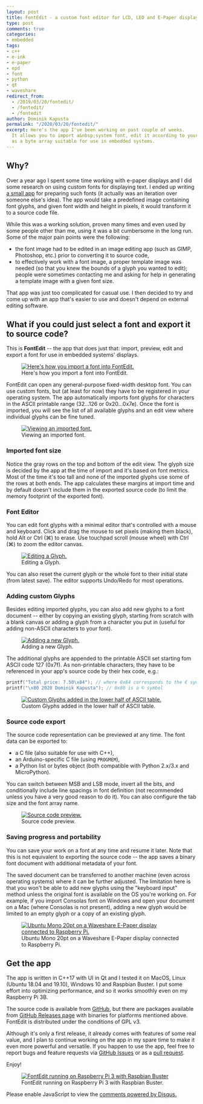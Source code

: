 ```yaml
---
layout: post
title: FontEdit - a custom font editor for LCD, LED and E-Paper displays
type: post
comments: true
categories:
- embedded
tags:
- c++
- e-ink
- e-paper
- epd
- font
- python
- qt
- waveshare
redirect_from:
  - /2019/03/20/fontedit/
  - /fontedit/
  - /fontedit
author: Dominik Kapusta
permalink: "/2020/03/20/fontedit/"
excerpt: Here's the app I've been working on past couple of weeks.
  It allows you to import a&nbsp;system font, edit it according to your needs and export
  as a byte array suitable for use in embedded systems.
---
```


## Why?

Over a year ago I spent some time working with e-paper displays and I did some
research on using custom fonts for displaying text. I ended up writing 
[a small app](/2019/02/10/font2bytes) for preparing such fonts (it actually was an
iteration over someone else's idea). The app would take a predefined image containing
font glyphs, and given font width and height in pixels, it would transform it to
a source code file.

While this was a working solution, proven many times and even used by some people
other than me, using it was a bit cumbersome in the long run. Some of the major pain points 
were the following:
* the font image had to be edited in an image editing app (such as GIMP, Photoshop, etc.)
  prior to converting it to source code,
* to effectively work with a font image, a proper template image was needed (so
  that you knew the bounds of a glyph you wanted to edit); people were sometimes 
  contacting me and asking for help in generating a template image with a given font size.

That app was just too complicated for casual use. I then decided to try and come up
with an app that's easier to use and doesn't depend on external editing software.

## What if you could just select a font and export it to source code?

This is **FontEdit** -- the app that does just that: import, preview, edit
and export a font for use in embedded systems' displays.

<figure>
  <a href="/assets/fontedit/import_dialog.png">
    <img src="/assets/fontedit/import_dialog.png" alt="Here's how you import a font into FontEdit.">
  </a>
  <figcaption>Here's how you import a font into FontEdit.</figcaption>
</figure>

FontEdit can open any general-purpose fixed-width desktop font. You can use custom
fonts, but (at least for now) they have to be registered in your operating system. 
The app automatically imports font glyphs for characters in the ASCII printable range
(32...126 or 0x20...0x7e). Once the font is imported, you will see the list of all
available glyphs and an edit view where individual glyphs can be fine tuned.

<figure>
  <a href="/assets/fontedit/imported_font.png">
    <img src="/assets/fontedit/imported_font.png" alt="Viewing an imported font.">
  </a>
  <figcaption>Viewing an imported font.</figcaption>
</figure>

### Imported font size

Notice the gray rows on the top and bottom of the edit view. The glyph size is decided
by the app at the time of import and it's based on font metrics. Most of the time it's
too tall and none of the imported glyphs use some of the rows at both ends. The app 
calculates these margins at import time and by default doesn't include them in the exported
source code (to limit the memory footprint of the exported font).


### Font Editor

You can edit font glyphs with a minimal editor that's controlled with a mouse
and keyboard. Click and drag the mouse to set pixels (making them black), hold
Alt or Ctrl (⌘) to erase. Use touchpad scroll (mouse wheel) with Ctrl (⌘) to zoom
the editor canvas.

<figure>
  <a href="/assets/fontedit/custom_drawing.png">
    <img src="/assets/fontedit/custom_drawing.png" alt="Editing a Glyph.">
  </a>
  <figcaption>Editing a Glyph.</figcaption>
</figure>

You can also reset the current glyph or the whole font to their initial state
(from latest save). The editor supports Undo/Redo for most operations.


### Adding custom Glyphs

Besides editing imported glyphs, you can also add new glyphs to a font document
-- either by copying an existing glyph, starting from scratch with a blank canvas
or adding a glyph from a character you put in (useful for adding non-ASCII characters
to your font).

<figure>
  <a href="/assets/fontedit/add_new_glyph.png">
    <img src="/assets/fontedit/add_new_glyph.png" alt="Adding a new Glyph.">
  </a>
  <figcaption>Adding a new Glyph.</figcaption>
</figure>

The additional glyphs are appended to the printable ASCII set starting fom ASCII code 127 (0x7f). As non-printable characters, they have to be referenced in your app's source code by their hex code, e.g.:

```c
printf("Total price: 7.50\x84"); // where 0x84 corresponds to the € symbol
printf("\x80 2020 Dominik Kapusta"); // 0x80 is a © symbol
```

<figure>
  <a href="/assets/fontedit/extra_glyphs.png">
    <img src="/assets/fontedit/extra_glyphs.png" alt="Custom Glyphs added in the lower half of ASCII table.">
  </a>
  <figcaption>Custom Glyphs added in the lower half of ASCII table.</figcaption>
</figure>

### Source code export

The source code representation can be previewed at any time. The font data can be exported to:

* a C file (also suitable for use with C++),
* an Arduino-specific C file (using `PROGMEM`),
* a Python list or bytes object (both compatible with Python 2.x/3.x and MicroPython).

You can switch between MSB and LSB mode, invert all the bits, and conditionally include
line spacings in font definition (not recommended unless you have a very good reason
to do it). You can also configure the tab size and the font array name.

<figure>
  <a href="/assets/fontedit/source_code.png">
    <img src="/assets/fontedit/source_code.png" alt="Source code preview.">
  </a>
  <figcaption>Source code preview.</figcaption>
</figure>

### Saving progress and portability

You can save your work on a font at any time and resume it later. Note that this is
not equivalent to exporting the source code -- the app saves a binary font document
with additional metadata of your font.

The saved document can be transferred to another machine (even across operating systems)
where it can be further adjusted. The limitation here is that you won't be able to
add new glyphs using the "keyboard input" method unless the original font is available
on the OS you're working on. For example, if you import Consolas font on Windows and 
open your document on a Mac (where Consolas is not present), adding a new glyph would
be limited to an empty glyph or a copy of an existing glyph.

<figure>
  <a href="/assets/fontedit/epaper_rpi.jpg">
    <img src="/assets/fontedit/epaper_rpi.jpg" alt="Ubuntu Mono 20pt on a Waveshare E-Paper display connected to Raspberry Pi.">
  </a>
  <figcaption>Ubuntu Mono 20pt on a Waveshare E-Paper display connected to Raspberry Pi.</figcaption>
</figure>

## Get the app

The app is written in C++17 with UI in Qt and I tested it on MacOS, Linux (Ubuntu 18.04 and 19.10),
Windows 10 and Raspbian Buster. I put some effort into optimizing performance, and so
it works smoothly even on my Raspberry Pi 3B.

The source code is available from [GitHub](https://github.com/ayoy/fontedit), but there 
are packages available from [GitHub Releases page](https://github.com/ayoy/fontedit/releases) 
with binaries for platforms mentioned above. FontEdit is distributed under the conditions of GPL v3.

Although it's only a first release, it already comes with features of some real value,
and I plan to continue working on the app in my spare time to make it even more powerful
and versatile. If you happen to use the app, feel free to report bugs and feature 
requests via [GitHub Issues](https://github.com/ayoy/fontedit/issues) or as 
a&nbsp;[pull request](https://github.com/ayoy/fontedit/pulls).

Enjoy!

<figure>
  <a href="/assets/fontedit/raspbian.jpg">
    <img src="/assets/fontedit/raspbian.jpg" alt="FontEdit running on Raspberry Pi 3 with Raspbian Buster">
  </a>
  <figcaption>FontEdit running on Raspberry Pi 3 with Raspbian Buster.</figcaption>
</figure>

<div id="disqus_thread"></div>
<script>

/**
*  RECOMMENDED CONFIGURATION VARIABLES: EDIT AND UNCOMMENT THE SECTION BELOW TO INSERT DYNAMIC VALUES FROM YOUR PLATFORM OR CMS.
*  LEARN WHY DEFINING THESE VARIABLES IS IMPORTANT: https://disqus.com/admin/universalcode/#configuration-variables*/

var disqus_config = function () {
this.page.url = 'https://kapusta.cc/2019/03/20/fontedit/';  // Replace PAGE_URL with your page's canonical URL variable
this.page.identifier = '2019-03-20-fontedit'; // Replace PAGE_IDENTIFIER with your page's unique identifier variable
};

(function() { // DON'T EDIT BELOW THIS LINE
var d = document, s = d.createElement('script');
s.src = 'https://kapusta-cc.disqus.com/embed.js';
s.setAttribute('data-timestamp', +new Date());
(d.head || d.body).appendChild(s);
})();
</script>
<noscript>Please enable JavaScript to view the <a href="https://disqus.com/?ref_noscript">comments powered by Disqus.</a></noscript>


